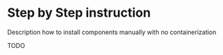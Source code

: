# Step by Step instruction

Description how to install components manually with no containerization

TODO